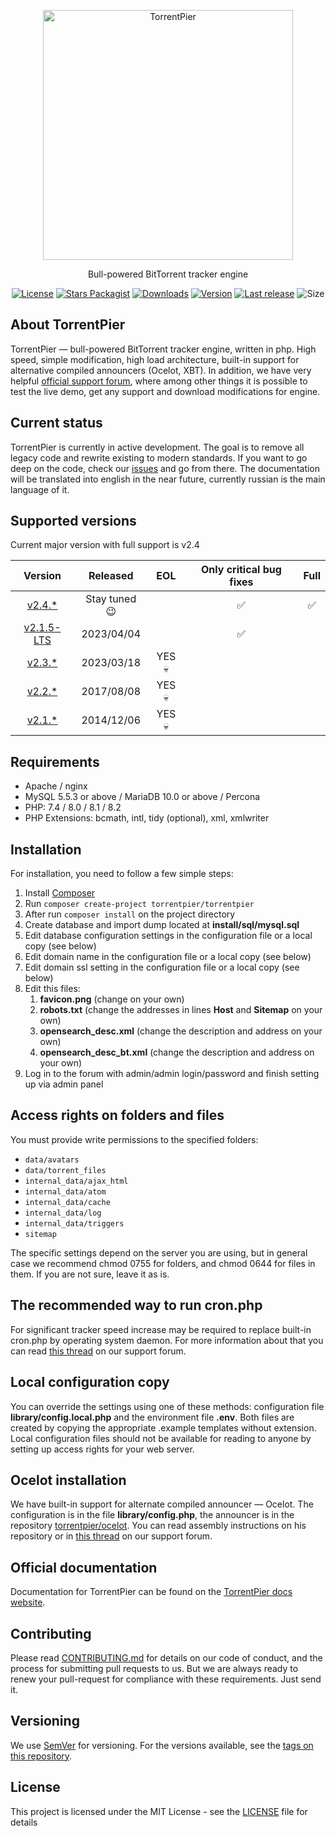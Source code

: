 <p align="center"><a href="https://torrentpier.com"><img src="https://torrentpier.com/styles/default/xenforo/bull-logo.svg" width="400px" alt="TorrentPier" /></a></p>

<p align="center">
  Bull-powered BitTorrent tracker engine
  <br>
</p>

<p align="center">
  <a href="https://github.com/torrentpier/torrentpier/blob/master/LICENSE"><img src="https://img.shields.io/github/license/torrentpier/torrentpier" alt="License"></a>
  <a href="https://packagist.org/packages/torrentpier/torrentpier"><img src="https://img.shields.io/packagist/stars/torrentpier/torrentpier" alt="Stars Packagist"></a>
  <a href="https://packagist.org/packages/torrentpier/torrentpier"><img src="https://img.shields.io/packagist/dt/torrentpier/torrentpier" alt="Downloads"></a>
  <a href="https://packagist.org/packages/torrentpier/torrentpier"><img src="https://img.shields.io/packagist/v/torrentpier/torrentpier" alt="Version"></a>
  <a href="https://github.com/torrentpier/torrentpier/releases"><img src="https://img.shields.io/github/release-date/torrentpier/torrentpier" alt="Last release"></a>
  <img src="https://img.shields.io/github/repo-size/torrentpier/torrentpier" alt="Size">
</p>

## About TorrentPier

TorrentPier — bull-powered BitTorrent tracker engine, written in php. High speed, simple modification, high load 
architecture, built-in support for alternative compiled announcers (Ocelot, XBT). In addition, we have very helpful 
[official support forum](https://torrentpier.com), where among other things it is possible to test the live 
demo, get any support and download modifications for engine.

## Current status

TorrentPier is currently in active development. The goal is to remove all legacy code and rewrite existing to 
modern standards. If you want to go deep on the code, check our [issues](https://github.com/torrentpier/torrentpier/issues) 
and go from there. The documentation will be translated into english in the near future, currently russian is the main language of it.

## Supported versions

Current major version with full support is v2.4

|                                 Version                                  |   Released    |  EOL   | Only critical bug fixes | Full |
|:------------------------------------------------------------------------:|:-------------:|:------:|:-----------------------:|:----:|
|     [v2.4.*](https://github.com/torrentpier/torrentpier/tree/master)     | Stay tuned 😉 |        |            ✅            |  ✅   |
|  [v2.1.5-LTS](https://github.com/torrentpier/torrentpier-lts/releases)   |  2023/04/04   |        |            ✅            |      |
| [v2.3.*](https://github.com/torrentpier/torrentpier/releases/tag/v2.3.1) |  2023/03/18   | YES 💀 |                         |      |
| [v2.2.*](https://github.com/torrentpier/torrentpier/releases/tag/v2.2.3) |  2017/08/08   | YES 💀 |                         |      |
| [v2.1.*](https://github.com/torrentpier/torrentpier/releases/tag/v2.1.5) |  2014/12/06   | YES 💀 |                         |      |

## Requirements

* Apache / nginx
* MySQL 5.5.3 or above / MariaDB 10.0 or above / Percona
* PHP: 7.4 / 8.0 / 8.1 / 8.2
* PHP Extensions: bcmath, intl, tidy (optional), xml, xmlwriter

## Installation

For installation, you need to follow a few simple steps:

1. Install [Composer](https://getcomposer.org/)
2. Run `composer create-project torrentpier/torrentpier`
3. After run `composer install` on the project directory
4. Create database and import dump located at **install/sql/mysql.sql**
5. Edit database configuration settings in the configuration file or a local copy (see below)
6. Edit domain name in the configuration file or a local copy (see below)
7. Edit domain ssl setting in the configuration file or a local copy (see below)
8. Edit this files:
   1. **favicon.png** (change on your own)
   2. **robots.txt** (change the addresses in lines **Host** and **Sitemap** on your own)
   3. **opensearch_desc.xml** (change the description and address on your own)
   4. **opensearch_desc_bt.xml** (change the description and address on your own)
9. Log in to the forum with admin/admin login/password and finish setting up via admin panel

## Access rights on folders and files

You must provide write permissions to the specified folders:
* `data/avatars`
* `data/torrent_files`
* `internal_data/ajax_html`
* `internal_data/atom`
* `internal_data/cache`
* `internal_data/log`
* `internal_data/triggers`
* `sitemap`

The specific settings depend on the server you are using, but in general case we recommend chmod 0755 for folders, 
and chmod 0644 for files in them. If you are not sure, leave it as is.

## The recommended way to run cron.php

For significant tracker speed increase may be required to replace built-in cron.php by operating system daemon. For more 
information about that you can read [this thread](https://torrentpier.com/threads/52/) on our support forum.

## Local configuration copy

You can override the settings using one of these methods: configuration file **library/config.local.php** and the environment
file **.env**. Both files are created by copying the appropriate .example templates without extension. Local configuration files 
should not be available for reading to anyone by setting up access rights for your web server.

## Ocelot installation

We have built-in support for alternate compiled announcer — Ocelot. The configuration is in the file **library/config.php**,
the announcer is in the repository [torrentpier/ocelot](https://github.com/torrentpier/ocelot). You can read assembly instructions
on his repository or in [this thread](https://torrentpier.com/threads/26078/) on our support forum.

## Official documentation

Documentation for TorrentPier can be found on the [TorrentPier docs website](https://docs.torrentpier.com).

## Contributing

Please read [CONTRIBUTING.md](CONTRIBUTING.md) for details on our code of conduct, and the process for 
submitting pull requests to us. But we are always ready to renew your pull-request for compliance with 
these requirements. Just send it.

## Versioning

We use [SemVer](http://semver.org/) for versioning. For the versions available, see the [tags on this repository](https://github.com/torrentpier/torrentpier/tags). 

## License

This project is licensed under the MIT License - see the [LICENSE](https://github.com/torrentpier/torrentpier/blob/master/LICENSE) file for details
